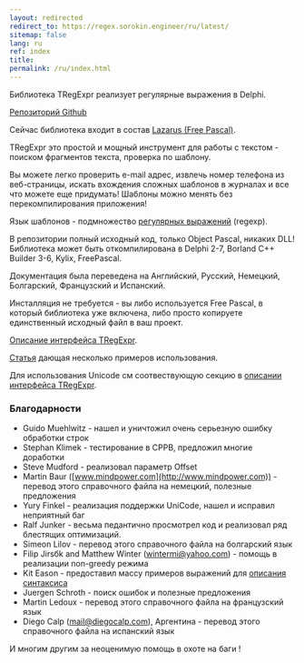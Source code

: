 ```yaml
---
layout: redirected
redirect_to: https://regex.sorokin.engineer/ru/latest/
sitemap: false
lang: ru
ref: index
title:
permalink: /ru/index.html
---
```


Библиотека TRegExpr реализует регулярные выражения в Delphi.

<a href="https://github.com/masterandrey/TRegExpr" class="btn btn-primary btn-lg" role="button">Репозиторий Github</a>

Сейчас библиотека входит в состав [Lazarus (Free Pascal)](http://wiki.freepascal.org/Regexpr).

TRegExpr это простой и мощный инструмент для работы с текстом - поиском фрагментов
 текста, проверка по шаблону.

Вы можете легко проверить e-mail адрес, извлечь номер телефона из веб-страницы,
искать вхождения сложных шаблонов в журналах и все что можете еще придумать!
Шаблоны можно менять без перекомпилирования приложения!

Язык шаблонов - подмножество [регулярных выражений](regexp_syntax.html) (regexp).

В репозитории полный исходный код, только Object Pascal, никаких DLL!
Библиотека может быть откомпилирована в Delphi 2-7, Borland C++ Builder 3-6, Kylix, FreePascal.

Документация была переведена на Английский, Русский, Немецкий, Болгарский, Французский и Испанский.

Инсталляция не требуется - вы либо используется Free Pascal, в который библиотека уже
включена, либо просто копируете единственный исходный файл в ваш проект.

[Описание интерфейса TRegExpr](tregexpr_interface.html).

[Статья](https://sorokin.engineer/posts/ru/text_processing_from_birds_eye_view.html) дающая
несколько примеров использования.

Для использования Unicode см соотвествующую секцию
в [описании интерфейса TRegExpr](/tregexpr_interface_ru).

### Благодарности

* Guido Muehlwitz - нашел и уничтожил очень серьезную ошибку обработки строк
* Stephan Klimek - тестирование в CPPB, предложил многие доработки
* Steve Mudford - реализовал параметр Offset
* Martin Baur ([www.mindpower.com](http://www.mindpower.com)) - перевод этого справочного файла на немецкий, полезные предложения
* Yury Finkel - реализация поддержки UniCode, нашел и исправил неприятный баг
* Ralf Junker - весьма педантично просмотрел код и реализовал ряд блестящих оптимизаций.
* Simeon Lilov - перевод этого справочного файла на болгарский язык
* Filip Jirsбk and Matthew Winter (wintermi@yahoo.com) - помощь в реализации non-greedy режима
* Kit Eason - предоставил массу примеров выражений для [описания синтаксиса](regexp_syntax.html)
* Juergen Schroth - поиск ошибок и полезные предложения
* Martin Ledoux - перевод этого справочного файла на французский язык
* Diego Calp (mail@diegocalp.com), Аргентина - перевод этого справочного файла на испанский язык

И многим другим за неоценимую помощь в охоте на баги !
